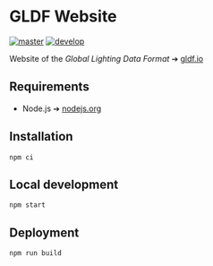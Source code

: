 # GLDF Website

[![master](https://github.com/globallightingdata/website/actions/workflows/master.yml/badge.svg)](https://github.com/globallightingdata/website/actions/workflows/master.yml) [![develop](https://github.com/globallightingdata/website/actions/workflows/develop.yml/badge.svg)](https://github.com/globallightingdata/website/actions/workflows/develop.yml)

Website of the *Global Lighting Data Format* ➔ [gldf.io](https://gldf.io)

## Requirements

- Node.js ➔ [nodejs.org](https://nodejs.org)

## Installation

```console
npm ci
```

## Local development

```console
npm start
```

## Deployment

```console
npm run build
```
